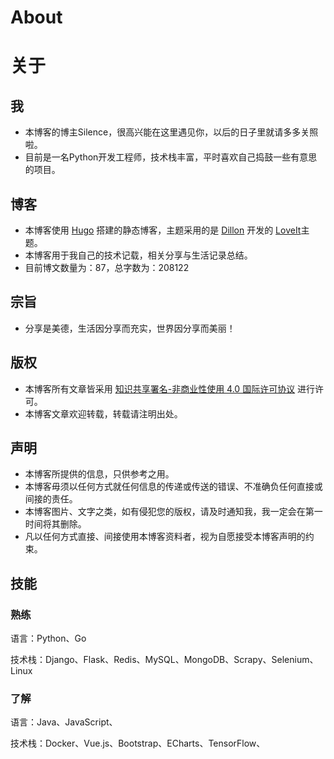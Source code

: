 # About


# 									关于

## 我

- 本博客的博主Silence，很高兴能在这里遇见你，以后的日子里就请多多关照啦。
- 目前是一名Python开发工程师，技术栈丰富，平时喜欢自己捣鼓一些有意思的项目。

## 博客

- 本博客使用 [Hugo](https://gohugo.io/) 搭建的静态博客，主题采用的是 [Dillon](https://github.com/dillonzq) 开发的 [LoveIt](https://github.com/dillonzq/LoveIt)主题。
- 本博客用于我自己的技术记载，相关分享与生活记录总结。
- 目前博文数量为：87，总字数为：208122

## 宗旨

- 分享是美德，生活因分享而充实，世界因分享而美丽！

## 版权

- 本博客所有文章皆采用 [知识共享署名-非商业性使用 4.0 国际许可协议](https://creativecommons.org/licenses/by-nc-nd/4.0/deed.zh) 进行许可。
- 本博客文章欢迎转载，转载请注明出处。

## 声明

- 本博客所提供的信息，只供参考之用。
- 本博客毋须以任何方式就任何信息的传递或传送的错误、不准确负任何直接或间接的责任。
- 本博客图片、文字之类，如有侵犯您的版权，请及时通知我，我一定会在第一时间将其删除。
- 凡以任何方式直接、间接使用本博客资料者，视为自愿接受本博客声明的约束。

## 技能

### 熟练

语言：Python、Go

技术栈：Django、Flask、Redis、MySQL、MongoDB、Scrapy、Selenium、Linux

### 了解

语言：Java、JavaScript、

技术栈：Docker、Vue.js、Bootstrap、ECharts、TensorFlow、
